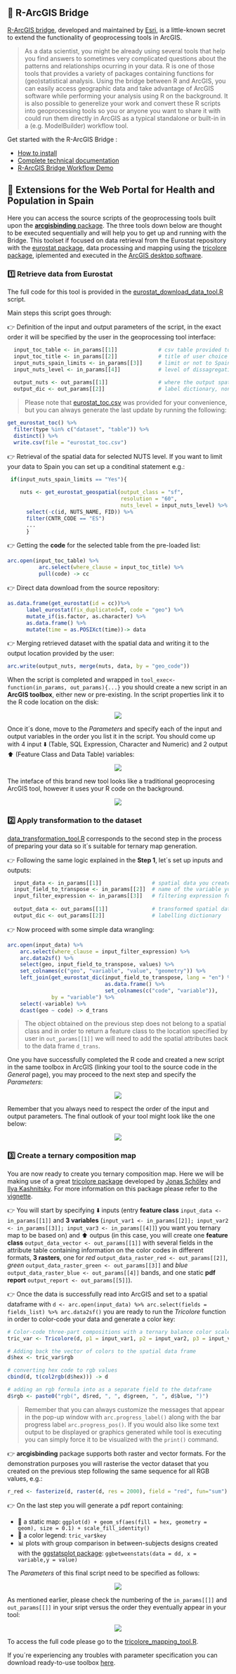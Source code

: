 ## :bridge_at_night: R-ArcGIS Bridge 

[R-ArcGIS bridge](https://r-arcgis.github.io/), developed and maintained by [Esri](https://www.esri.com/en-us/home), is a little-known secret to extend the functionality of geoprocessing tools in ArcGIS.

> As a data scientist, you might be already using several tools that help you find answers to sometimes very complicated questions about the patterns and relationships ocurring in your data. R is one of those tools that provides a variety of packages containing functions for (geo)statistical analysis. Using the bridge between R and ArcGIS, you can easily access geographic data and take advantage of ArcGIS software while performing your analysis using R on the background. It is also possible to generelize your work and convert these R scripts into geoprocessing tools so you or anyone you want to share it with could run them directly in ArcGIS as a typical standalone or built-in in a (e.g. ModelBuilder) workflow tool.

Get started with the R-ArcGIS Bridge :

- [How to install](https://github.com/R-ArcGIS/r-bridge-install)
- [Complete technical documentation](https://r-arcgis.github.io/assets/arcgisbinding.pdf) 
- [R-ArcGIS Bridge Workflow Demo](https://community.esri.com/videos/3343)

## :hospital: Extensions for the Web Portal for Health and Population in Spain

Here you can access the source scripts of the geoprocessing tools built upon the [**arcgisbinding** package](https://r-arcgis.github.io/assets/arcgisbinding-vignette.html). The three tools down below are thought to be executed sequentially and will help you to get up and running with the Bridge. This toolset if focused on data retrieval from the Eurostat repository with the [eurostat package](http://ropengov.github.io/eurostat/), data processing and mapping using the [tricolore package](https://github.com/jschoeley/tricolore), iplemented and executed in the [ArcGIS desktop software](http://desktop.arcgis.com/en/).

### :one: Retrieve data from Eurostat

The full code for this tool is provided in the [eurostat_download_data_tool.R](https://github.com/ordanovich/extensions_rbridge/blob/master/eurostat_download_data_tool.R) script. 

Main steps this script goes through:

:point_right: Definition of the input and output parameters of the script, in the exact order it will be specified by the user in the geoprocessing tool interface:
```r
  input_toc_table <- in_params[[1]]             # csv table provided to you
  input_toc_title <- in_params[[2]]             # title of user choice
  input_nuts_spain_limits <- in_params[[3]]     # limit or not to Spain, possible options "Yes" or "No"
  input_nuts_level <- in_params[[4]]            # level of dissagregation, possible options 0,1,2 or 3
  
  output_nuts <- out_params[[1]]                # where the output spatial data will be saved to
  output_dic <- out_params[[2]]                 # label dictionary, non-spatial dataset
```
> Please note that [eurostat_toc.csv](https://raw.githubusercontent.com/ordanovich/extensions_rbridge/master/eurostat_toc.csv) was provided for your convenience, but you can always generate the last update by running the following:

```r
get_eurostat_toc() %>%
  filter(type %in% c("dataset", "table")) %>% 
  distinct() %>%
  write.csv(file = "eurostat_toc.csv")
```

:point_right: Retrieval of the spatial data for selected NUTS level. If you want to limit your data to Spain you can set up a conditinal statement e.g.:
```r
 if(input_nuts_spain_limits == "Yes"){
    
    nuts <- get_eurostat_geospatial(output_class = "sf",
                                    resolution = "60",
                                    nuts_level = input_nuts_level) %>%
      select(-c(id, NUTS_NAME, FID)) %>%
      filter(CNTR_CODE == "ES") 
      ...
      }
```
:point_right: Getting the **code** for the selected table from the pre-loaded list:
```r
arc.open(input_toc_table) %>% 
          arc.select(where_clause = input_toc_title) %>%
          pull(code) -> cc
```
:point_right: Direct data download from the source repository:
```r
as.data.frame(get_eurostat(id = cc))%>%
      label_eurostat(fix_duplicated=T, code = "geo") %>%
      mutate_if(is.factor, as.character) %>%
      as.data.frame() %>% 
      mutate(time = as.POSIXct(time))-> data
```
:point_right: Merging retrieved dataset with the spatial data and writing it to the output location provided by the user:
```r
arc.write(output_nuts, merge(nuts, data, by = "geo_code"))
```
When the script is completed and wrapped in `tool_exec<- function(in_params, out_params){...}` you should create a new script in an **ArcGIS toolbox**, either new or pre-existing. In the script properties link it to the R code location on the disk:

<p align="center">
  <img src="https://github.com/ordanovich/images/blob/master/2019-08-14_14h17_59.png?raw=true">
</p>

Once it´s done, move to the *Parameters* and specify each of the input and output variables in the order you list it in the script. You should come up with 4 input :arrow_down: (Table, SQL Expression, Character and Numeric) and 2 output :arrow_up: (Feature Class and Data Table) variables:

<p align="center">
  <img src="https://github.com/ordanovich/images/blob/master/2019-08-14_14h43_32.png?raw=true">
</p>

The inteface of this brand new tool looks like a traditional geoprocesing ArcGIS tool, however it uses your R code on the background.

<p align="center">
  <img src="https://github.com/ordanovich/images/blob/master/2019-08-14_17h57_17.jpg?raw=true">
</p>

### :two: Apply transformation to the dataset

[data_transformation_tool.R](https://github.com/ordanovich/extensions_rbridge/blob/master/data_transformation_tool.R) corresponds to the second step in the process of preparing your data so it´s suitable for ternary map generation. 

:point_right: Following the same logic explained in the **Step 1**, let´s set up inputs and outputs:

```r
  input_data <- in_params[[1]]                # spatial data you created at the previous step
  input_field_to_transpose <- in_params[[2]]  # name of the variable you want your ternary composition for
  input_filter_expression <- in_params[[3]]   # filtering expression for your dataset to avoid ambiguity
  
  output_data <- out_params[[1]]              # transformed spatial data
  output_dic <- out_params[[2]]               # labelling dictionary
```

:point_right: Now proceed with some simple data wrangling:

```r
arc.open(input_data) %>%
    arc.select(where_clause = input_filter_expression) %>% 
    arc.data2sf() %>%
    select(geo, input_field_to_transpose, values) %>%
    set_colnames(c("geo", "variable", "value", "geometry")) %>%
    left_join(get_eurostat_dic(input_field_to_transpose, lang = "en") %>% 
                               as.data.frame() %>%
                               set_colnames(c("code", "variable")),
              by = "variable") %>%
    select(-variable) %>% 
    dcast(geo ~ code) -> d_trans
```

> The object obtained on the previous step does not belong to a spatial class and in order to return a feature class to the location specified by user in `out_params[[1]]` we will need to add the spatial attributes back to the data frame `d_trans`. 

One you have successfully completed the R code and created a new script in the same toolbox in ArcGIS (linking your tool to the source code in the *General* page), you may proceed to the next step and specify the *Parameters*: 

<p align="center">
  <img src="https://github.com/ordanovich/images/blob/master/2019-08-19_16h39_48.png?raw=true">
</p>

Remember that you always need to respect the order of the input and output parameters. The final outlook of your tool might look like the one below:

<p align="center">
  <img src="https://github.com/ordanovich/images/blob/master/2019-08-19_16h41_58.png?raw=true">
</p>

### :three: Create a ternary composition map

You are now ready to create you ternary composition map. Here we will be making use of a great [tricolore package](https://github.com/jschoeley/tricolore) developed by [Jonas Schöley](https://github.com/jschoeley) and [Ilya Kashnitsky](https://github.com/ikashnitsky). For more information on this package please refer to the [vignette](https://github.com/jschoeley/tricolore#what-is-tricolore).

:point_right: You will start by specifying :arrow_down: inputs (entry **feature class** `input_data <- in_params[[1]]` and **3 variables** (`input_var1 <- in_params[[2]]; input_var2 <- in_params[[3]]; input_var3 <- in_params[[4]]`) you want you ternary map to be based on) and :arrow_up: outpus (in this case, you will create one **feature class** `output_data_vector <- out_params[[1]]` with several fields in the attribute table containing information on the color codes in different formats, **3 rasters**, one for *red* `output_data_raster_red <- out_params[[2]]`, *green* `output_data_raster_green <- out_params[[3]]` and *blue* `output_data_raster_blue <- out_params[[4]]` bands, and one static **pdf report** `output_report <- out_params[[5]]`). 

:point_right: Once the data is successfully read into ArcGIS and set to a spatial dataframe with `d <- arc.open(input_data) %>% arc.select(fields = fields_list) %>% arc.data2sf()` you are ready to run the *Tricolore* function in order to color-code your data and generate a color key:

```r
# Color-code three-part compositions with a ternary balance color scale and return a color key
tric_var <- Tricolore(d, p1 = input_var1, p2 = input_var2, p3 = input_var3)

# Adding back the vector of colors to the spatial data frame
d$hex <- tric_var$rgb

# converting hex code to rgb values
cbind(d, t(col2rgb(d$hex))) -> d

# adding an rgb formula into as a separate field to the dataframe
d$rgb <- paste0("rgb(", d$red, ", ", d$green, ", ", d$blue, ")")
```
> Remember that you can always customize the messages that appear in the pop-up window with `arc.progress_label()` along with the bar progress label `arc.progress_pos()`. If you would also like some text output to be displayed or graphics generated while tool is executing you can simply force it to be visualized with the `print()` command.

:point_right: **arcgisbinding** package supports both raster and vector formats. For the demonstration purposes you will rasterise the vector dataset that you created on the previous step following the same sequence for all RGB values, e.g.:

```r
r_red <- fasterize(d, raster(d, res = 2000), field = "red", fun="sum")
```
:point_right: On the last step you will generate a pdf report containing:
- :round_pushpin: a static map: `ggplot(d) + geom_sf(aes(fill = hex, geometry = geom), size = 0.1) + scale_fill_identity()`
- :art: a color legend: `tric_var$key` 
- :bar_chart: plots with group comparison in between-subjects designs created with the [ggstatsplot package](https://github.com/IndrajeetPatil/ggstatsplot): `ggbetweenstats(data = dd, x = variable,y = value)`

The *Parameters* of this final script need to be specified as follows:

<p align="center">
  <img src="https://github.com/ordanovich/images/blob/master/2019-08-19_17h51_58.png?raw=true">
</p>

As mentioned earlier, please check the numbering of the `in_params[[]]` and `out_params[[]]` in your sript versus the order they eventually appear in your tool: 

<p align="center">
  <img src="https://github.com/ordanovich/images/blob/master/2019-08-19_17h35_22.png?raw=true">
</p>

To access the full code please go to the [tricolore_mapping_tool.R](https://github.com/ordanovich/Rbridge/blob/master/tricolore_mapping_tool.R).

If you´re experiencing any troubles with parameter specification you can download ready-to-use toolbox [here](https://github.com/ordanovich/Rbridge/raw/master/Tricolore%20mapping.tbx).



